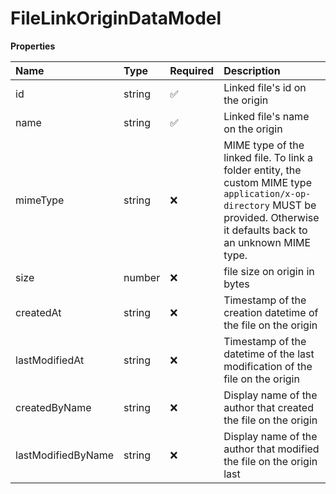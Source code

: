 # FileLinkOriginDataModel

**Properties**

| Name               | Type   | Required | Description                                                                                                                                                                    |
| :----------------- | :----- | :------- | :----------------------------------------------------------------------------------------------------------------------------------------------------------------------------- |
| id                 | string | ✅       | Linked file's id on the origin                                                                                                                                                 |
| name               | string | ✅       | Linked file's name on the origin                                                                                                                                               |
| mimeType           | string | ❌       | MIME type of the linked file. To link a folder entity, the custom MIME type `application/x-op-directory` MUST be provided. Otherwise it defaults back to an unknown MIME type. |
| size               | number | ❌       | file size on origin in bytes                                                                                                                                                   |
| createdAt          | string | ❌       | Timestamp of the creation datetime of the file on the origin                                                                                                                   |
| lastModifiedAt     | string | ❌       | Timestamp of the datetime of the last modification of the file on the origin                                                                                                   |
| createdByName      | string | ❌       | Display name of the author that created the file on the origin                                                                                                                 |
| lastModifiedByName | string | ❌       | Display name of the author that modified the file on the origin last                                                                                                           |

<!-- This file was generated by liblab | https://liblab.com/ -->
